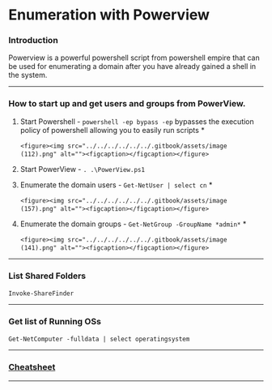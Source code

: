 # Enumeration with Powerview

### Introduction

Powerview is a powerful powershell script from powershell empire that can be used for enumerating a domain after you have already gained a shell in the system.

***

### How to start up and get users and groups from PowerView.

1. Start Powershell - `powershell -ep bypass -ep` bypasses the execution policy of powershell allowing you to easily run scripts&#x20;
   *

       <figure><img src="../../../../../../.gitbook/assets/image (112).png" alt=""><figcaption></figcaption></figure>
2. Start PowerView - `. .\PowerView.ps1`
3. Enumerate the domain users - `Get-NetUser | select cn`
   *

       <figure><img src="../../../../../../.gitbook/assets/image (157).png" alt=""><figcaption></figcaption></figure>
4. Enumerate the domain groups - `Get-NetGroup -GroupName *admin*`
   *

       <figure><img src="../../../../../../.gitbook/assets/image (141).png" alt=""><figcaption></figcaption></figure>

***

### List Shared Folders

```
Invoke-ShareFinder
```

***

### Get list of Running OSs

```
Get-NetComputer -fulldata | select operatingsystem
```

***

### [Cheatsheet](https://gist.github.com/HarmJ0y/184f9822b195c52dd50c379ed3117993)

***
